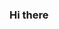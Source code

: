 ### Hi there 

<!--
**NathanzinDumal/NathanzinDumal** is a ✨ _special_ ✨ repository because its `README.md` (this file) appears on your GitHub profile.

Here are some ideas to get you started:

- 🔭 I’m currently workin como estudante
- Fã de futebol e basqute
